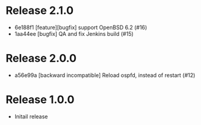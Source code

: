 # Release 2.1.0

* 6e188f1 [feature][bugfix] support OpenBSD 6.2 (#16)
* 1aa44ee [bugfix] QA and fix Jenkins build (#15)

# Release 2.0.0

* a56e99a [backward incompatible] Reload ospfd, instead of restart (#12)

# Release 1.0.0

* Initail release
